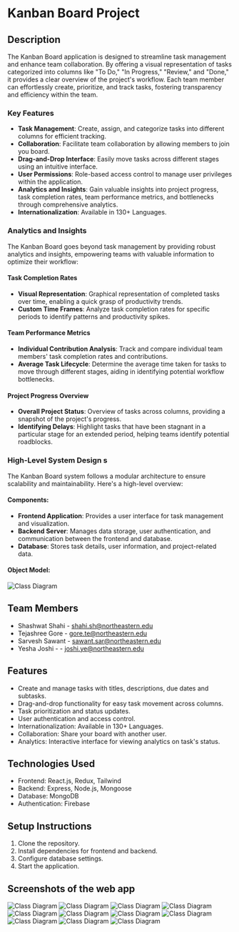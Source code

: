 <!-- [![Review Assignment Due Date](https://classroom.github.com/assets/deadline-readme-button-24ddc0f5d75046c5622901739e7c5dd533143b0c8e959d652212380cedb1ea36.svg)](https://classroom.github.com/a/OuSBNpwM) -->
# Kanban Board Project

## Description
The Kanban Board application is designed to streamline task management and enhance team collaboration. By offering a visual representation of tasks categorized into columns like "To Do," "In Progress," "Review," and "Done," it provides a clear overview of the project's workflow. Each team member can effortlessly create, prioritize, and track tasks, fostering transparency and efficiency within the team.

### Key Features
- **Task Management**: Create, assign, and categorize tasks into different columns for efficient tracking.
- **Collaboration**: Facilitate team collaboration by allowing members to join you board.
- **Drag-and-Drop Interface**: Easily move tasks across different stages using an intuitive interface.
- **User Permissions**: Role-based access control to manage user privileges within the application.
- **Analytics and Insights**: Gain valuable insights into project progress, task completion rates, team performance metrics, and bottlenecks through comprehensive analytics.
- **Internationalization**: Available in 130+ Languages.

### Analytics and Insights
The Kanban Board goes beyond task management by providing robust analytics and insights, empowering teams with valuable information to optimize their workflow:

#### Task Completion Rates
- **Visual Representation**: Graphical representation of completed tasks over time, enabling a quick grasp of productivity trends.
- **Custom Time Frames**: Analyze task completion rates for specific periods to identify patterns and productivity spikes.

#### Team Performance Metrics
- **Individual Contribution Analysis**: Track and compare individual team members' task completion rates and contributions.
- **Average Task Lifecycle**: Determine the average time taken for tasks to move through different stages, aiding in identifying potential workflow bottlenecks.

#### Project Progress Overview
- **Overall Project Status**: Overview of tasks across columns, providing a snapshot of the project's progress.
- **Identifying Delays**: Highlight tasks that have been stagnant in a particular stage for an extended period, helping teams identify potential roadblocks.

### High-Level System Design  s
The Kanban Board system follows a modular architecture to ensure scalability and maintainability. Here's a high-level overview:

#### Components:
- **Frontend Application**: Provides a user interface for task management and visualization.
- **Backend Server**: Manages data storage, user authentication, and communication between the frontend and database.
- **Database**: Stores task details, user information, and project-related data.

#### Object Model:
<!--Image insert-->
![Class Diagram](docs/class_diagram.png)


## Team Members
- Shashwat Shahi - shahi.sh@northeastern.edu
- Tejashree Gore - gore.te@northeastern.edu
- Sarvesh Sawant - sawant.sar@northeastern.edu
- Yesha Joshi - - joshi.ye@northeastern.edu

## Features
- Create and manage tasks with titles, descriptions, due dates and subtasks.
- Drag-and-drop functionality for easy task movement across columns.
- Task prioritization and status updates.
- User authentication and access control.
- Internationalization: Available in 130+ Languages.
- Collaboration: Share your board with another user.
- Analytics: Interactive interface for viewing analytics on task's status.

## Technologies Used
- Frontend: React.js, Redux, Tailwind
- Backend: Express, Node.js, Mongoose
- Database: MongoDB
- Authentication: Firebase
<!-- - Authentication: [Specify Authentication Method]
- Hosting: [Specify Hosting Platform] -->

## Setup Instructions
1. Clone the repository.
2. Install dependencies for frontend and backend.
3. Configure database settings.
4. Start the application.

## Screenshots of the web app
![Class Diagram](docs/image.png)
![Class Diagram](docs/image1.png)
![Class Diagram](docs/image2.png)
![Class Diagram](docs/image3.png)
![Class Diagram](docs/image4.png)
![Class Diagram](docs/image5.png)
![Class Diagram](docs/image6.png)
![Class Diagram](docs/image7.png)
![Class Diagram](docs/image8.png)
![Class Diagram](docs/image9.png)
![Class Diagram](docs/image10.png)

<!-- ## Usage
- TBD -->

<!-- ## Contribution Guidelines
- Fork the repository.
- Create a new branch for feature/bug-fix.
- Make changes and test thoroughly.
- Submit a pull request with a descriptive title and details. -->

<!-- ## Acknowledgements
- Mention any external resources, tutorials, or libraries used. -->

<!-- ## License
[Specify the project's license information.] -->

